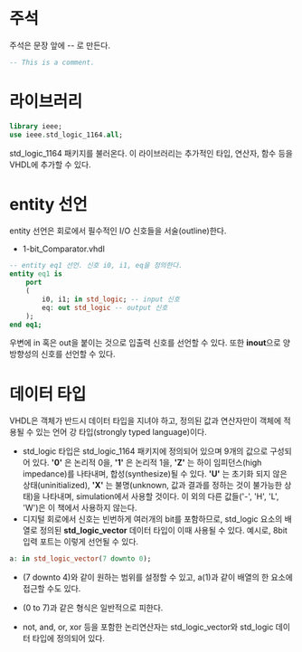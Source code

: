 # 주석
주석은 문장 앞에 -- 로 만든다.

``` VHDL
-- This is a comment.
```

# 라이브러리
``` VHDL
library ieee;
use ieee.std_logic_1164.all;
```

std_logic_1164 패키지를 불러온다. 이 라이브러리는 추가적인 타입, 연산자, 함수 등을 VHDL에 추가할 수 있다.

# entity 선언
entity 선언은 회로에서 필수적인 I/O 신호들을 서술(outline)한다.

+ 1-bit_Comparator.vhdl
``` VHDL
-- entity eq1 선언. 신호 i0, i1, eq을 정의한다.
entity eq1 is
	port
	(
		i0, i1; in std_logic; -- input 신호
		eq: out std_logic -- output 신호
	);
end eq1;
```

우변에 in 혹은 out을 붙이는 것으로 입출력 신호를 선언할 수 있다. 또한 **inout**으로 양방향성의 신호를 선언할 수 있다.

# 데이터 타입
VHDL은 객체가 반드시 데이터 타입을 지녀야 하고, 정의된 값과 연산자만이 객체에 적용될 수 있는 언어 강 타입(strongly typed language)이다.
+ std_logic 타입은 std_logic_1164 패키지에 정의되어 있으며 9개의 값으로 구성되어 있다. **'0'** 은 논리적 0을, **'1'** 은 논리적 1을, **'Z'** 는 하이 임피던스(high impedance)를 나타내며, 합성(synthesize)될 수 있다. **'U'** 는 초기화 되지 않은 상태(uninitialized), **'X'** 는 불명(unknown, 값과 결과를 정하는 것이 불가능한 상태)을 나타내며, simulation에서 사용할 것이다. 이 외의 다른 값들('-', 'H', 'L', 'W')은 이 책에서 사용하지 않는다.
+ 디지털 회로에서 신호는 빈번하게 여러개의 bit를 포함하므로, std_logic 요소의 배열로 정의된 **std_logic_vector** 데이터 타입이 이때 사용될 수 있다. 예시로, 8bit 입력 포트는 이렇게 선언될 수 있다.
``` vhdl
a: in std_logic_vector(7 downto 0);
```
+ (7 downto 4)와 같이 원하는 범위를 설정할 수 있고, a(1)과 같이 배열의 한 요소에 접근할 수도 있다.
+ (0 to 7)과 같은 형식은 일반적으로 피한다.

+ not, and, or, xor 등을 포함한 논리연산자는 std_logic_vector와 std_logic 데이터 타입에 정의되어 있다. 
